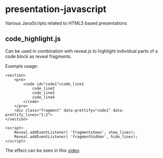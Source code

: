 presentation-javascript
=======================

Various JavaScripts related to HTML5 based presentations


code_highlight.js
-----------------

Can be used in combination with reveal.js to highlight individual parts of a code block as reveal fragments.

Example usage:

    <section>
        <pre>
            <code id="code1">code_line1
                code_line2
                code_line3
                code_line4
            </code>
        </pre>
        <div class="fragment" data-prettify="code1" data-prettify_lines="1:2">
    </section>

    <script>
        Reveal.addEventListener( 'fragmentshown', show_lines);
        Reveal.addEventListener( 'fragmenthidden', hide_lines);
    </script>

The effect can be seen in this [video](http://www.youtube.com/watch?v=v11oO5I8JgQ&feature=plcp)